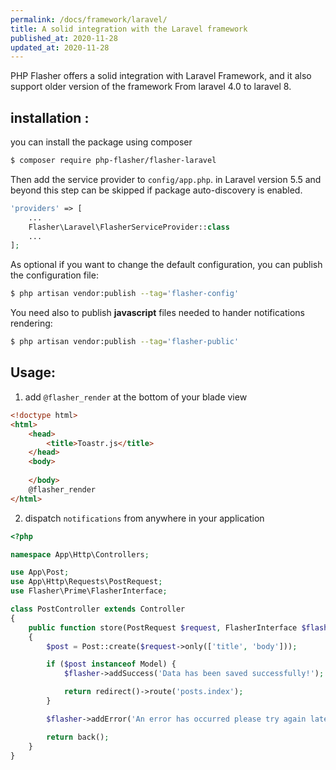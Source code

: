 ```yaml
---
permalink: /docs/framework/laravel/
title: A solid integration with the Laravel framework
published_at: 2020-11-28
updated_at: 2020-11-28
---
```


PHP Flasher offers a solid integration with Laravel Framework, and it also support older version of the framework
From laravel 4.0 to laravel 8.

## installation : 

you can install the package using composer

```bash
$ composer require php-flasher/flasher-laravel
```

Then add the service provider to `config/app.php`. in Laravel version 5.5 and beyond  this step can be skipped if package auto-discovery is enabled.

```php
'providers' => [
    ...
    Flasher\Laravel\FlasherServiceProvider::class
    ...
];
```

As optional if you want to change the default configuration, you can publish the configuration file:

```bash 
$ php artisan vendor:publish --tag='flasher-config'
```

You need also to publish **javascript** files needed to hander notifications rendering:

```bash 
$ php artisan vendor:publish --tag='flasher-public'
```

## Usage:
 
1. add  `@flasher_render` at the bottom of your blade view

```html
<!doctype html>
<html>
    <head>
        <title>Toastr.js</title>
    </head>
    <body>
        
    </body>
    @flasher_render
</html>
```

2. dispatch `notifications` from anywhere in your application

```php 
<?php

namespace App\Http\Controllers;

use App\Post;
use App\Http\Requests\PostRequest;
use Flasher\Prime\FlasherInterface;

class PostController extends Controller
{
    public function store(PostRequest $request, FlasherInterface $flasher)
    {
        $post = Post::create($request->only(['title', 'body']));

        if ($post instanceof Model) {
            $flasher->addSuccess('Data has been saved successfully!');

            return redirect()->route('posts.index');
        }

        $flasher->addError('An error has occurred please try again later.');

        return back();
    }
}
```
